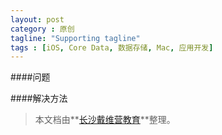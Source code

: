 ```yaml
---
layout: post
category : 原创
tagline: "Supporting tagline"
tags : [iOS, Core Data, 数据存储, Mac, 应用开发]
---
```

####问题


####解决方法


> 本文档由**[长沙戴维营教育](http://www.diveinedu.cn)**整理。

